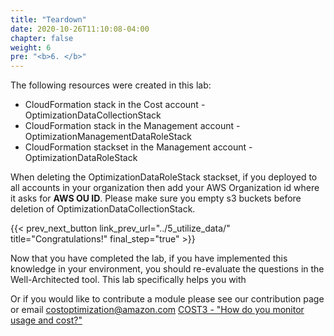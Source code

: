 ```yaml
---
title: "Teardown"
date: 2020-10-26T11:10:08-04:00
chapter: false
weight: 6
pre: "<b>6. </b>"
---
```


The following resources were created in this lab:

- CloudFormation stack in the Cost account - OptimizationDataCollectionStack
- CloudFormation stack in the Management account - OptimizationManagementDataRoleStack
- CloudFormation stackset in the Management account - OptimizationDataRoleStack

When deleting the OptimizationDataRoleStack stackset, if you deployed to all accounts in your organization then add your AWS Organization id where it asks for **AWS OU ID**. Please make sure you empty s3 buckets before deletion of OptimizationDataCollectionStack. 

{{< prev_next_button link_prev_url="../5_utilize_data/"  title="Congratulations!" final_step="true" >}}


Now that you have completed the lab, if you have implemented this knowledge in your environment,
you should re-evaluate the questions in the Well-Architected tool. This lab specifically helps you with

Or if you would like to contribute a module please see our contribution page or email costoptimization@amazon.com
[COST3 - "How do you monitor usage and cost?"](https://docs.aws.amazon.com/wellarchitected/latest/framework/a-expenditure-and-usage-awareness.html)



